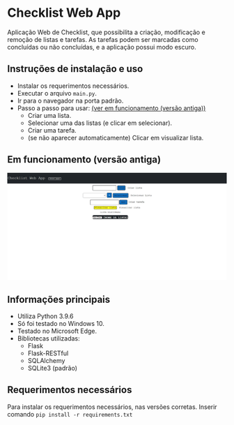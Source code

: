 # Checklist Web App

Aplicação Web de Checklist, que possibilita a criação, modificação e remoção de listas e tarefas. As tarefas podem ser marcadas como concluídas ou não concluídas, e a aplicação possui modo escuro.

## Instruções de instalação e uso
- Instalar os requerimentos necessários.
- Executar o arquivo `main.py`.
- Ir para o navegador na porta padrão.
- Passo a passo para usar: [(ver em funcionamento (versão antiga))](other/gif.gif)
    - Criar uma lista.
    - Selecionar uma das listas (e clicar em selecionar).
    - Criar uma tarefa.
    - (se não aparecer automaticamente) Clicar em visualizar lista.

## Em funcionamento (versão antiga)
![gif](other/gif.gif)

## Informações principais
- Utiliza Python 3.9.6
- Só foi testado no Windows 10.
- Testado no Microsoft Edge.
- Bibliotecas utilizadas:
    - Flask
    - Flask-RESTful
    - SQLAlchemy
    - SQLite3 (padrão)

## Requerimentos necessários
Para instalar os requerimentos necessários, nas versões corretas. Inserir comando `pip install -r requirements.txt`